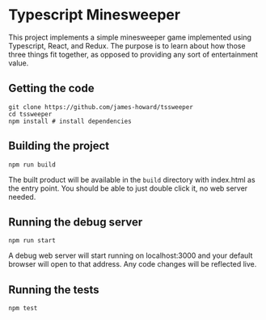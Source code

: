 # Typescript Minesweeper

This project implements a simple minesweeper game implemented using Typescript, React, and Redux. The purpose is to learn about how those three things fit together, as opposed to providing any sort of entertainment value.

## Getting the code

```shell
git clone https://github.com/james-howard/tssweeper
cd tssweeper
npm install # install dependencies
```

## Building the project

```shell
npm run build
```

The built product will be available in the `build` directory with index.html as the entry point. You should be able to just double click it, no web server needed.

## Running the debug server

```shell
npm run start
```

A debug web server will start running on localhost:3000 and your default browser will open to that address. Any code changes will be reflected live.

## Running the tests

```shell
npm test
```
